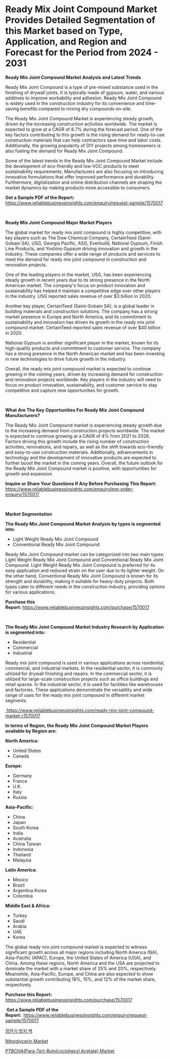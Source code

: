 <p><h1>Ready Mix Joint Compound Market Provides Detailed Segmentation of this Market based on Type, Application, and Region and Forecast for the Period from 2024 - 2031</h1></p><p><strong>Ready Mix Joint Compound Market Analysis and Latest Trends</strong></p>
<p><p>Ready Mix Joint Compound is a type of pre-mixed substance used in the finishing of drywall joints. It is typically made of gypsum, water, and various additives to improve workability and adhesion. Ready Mix Joint Compound is widely used in the construction industry for its convenience and time-saving benefits compared to mixing dry compounds on-site.</p><p>The Ready Mix Joint Compound Market is experiencing steady growth, driven by the increasing construction activities worldwide. The market is expected to grow at a CAGR of 8.7% during the forecast period. One of the key factors contributing to this growth is the rising demand for ready-to-use construction materials that can help contractors save time and labor costs. Additionally, the growing popularity of DIY projects among homeowners is also fueling the demand for Ready Mix Joint Compound.</p><p>Some of the latest trends in the Ready Mix Joint Compound Market include the development of eco-friendly and low-VOC products to meet sustainability requirements. Manufacturers are also focusing on introducing innovative formulations that offer improved performance and durability. Furthermore, digitalization and online distribution channels are shaping the market dynamics by making products more accessible to consumers.</p></p>
<p><strong>Get a Sample PDF of the Report:&nbsp;</strong> <a href="https://www.reliablebusinessinsights.com/enquiry/request-sample/1570017">https://www.reliablebusinessinsights.com/enquiry/request-sample/1570017</a></p>
<p>&nbsp;</p>
<p><strong>Ready Mix Joint Compound Major Market Players</strong></p>
<p><p>The global market for ready mix joint compound is highly competitive, with key players such as The Dow Chemical Company, CertainTeed (Saint-Gobain SA), USG, Georgia Pacific, ASG, Everbuild, National Gypsum, Finish Line Products, and Yoshino Gypsum driving innovation and growth in the industry. These companies offer a wide range of products and services to meet the demand for ready mix joint compound in construction and renovation projects.</p><p>One of the leading players in the market, USG, has been experiencing steady growth in recent years due to its strong presence in the North American market. The company's focus on product innovation and sustainability has helped it maintain a competitive edge over other players in the industry. USG reported sales revenue of over $3 billion in 2020.</p><p>Another key player, CertainTeed (Saint-Gobain SA), is a global leader in building materials and construction solutions. The company has a strong market presence in Europe and North America, and its commitment to sustainability and innovation has driven its growth in the ready mix joint compound market. CertainTeed reported sales revenue of over $40 billion in 2020.</p><p>National Gypsum is another significant player in the market, known for its high-quality products and commitment to customer service. The company has a strong presence in the North American market and has been investing in new technologies to drive future growth in the industry.</p><p>Overall, the ready mix joint compound market is expected to continue growing in the coming years, driven by increasing demand for construction and renovation projects worldwide. Key players in the industry will need to focus on product innovation, sustainability, and customer service to stay competitive and capture new opportunities for growth.</p></p>
<p>&nbsp;</p>
<p><strong>What Are The Key Opportunities For Ready Mix Joint Compound Manufacturers?</strong></p>
<p><p>The Ready Mix Joint Compound market is experiencing steady growth due to the increasing demand from construction projects worldwide. The market is expected to continue growing at a CAGR of 4% from 2021 to 2026. Factors driving this growth include the rising number of construction activities, renovations, and repairs, as well as the shift towards eco-friendly and easy-to-use construction materials. Additionally, advancements in technology and the development of innovative products are expected to further boost the market in the coming years. Overall, the future outlook for the Ready Mix Joint Compound market is positive, with opportunities for growth and expansion.</p></p>
<p><strong>Inquire or Share Your Questions If Any Before Purchasing This Report:</strong> <a href="https://www.reliablebusinessinsights.com/enquiry/pre-order-enquiry/1570017">https://www.reliablebusinessinsights.com/enquiry/pre-order-enquiry/1570017</a></p>
<p>&nbsp;</p>
<p><strong>Market Segmentation</strong></p>
<p><strong>The Ready Mix Joint Compound Market Analysis by types is segmented into:</strong></p>
<p><ul><li>Light Weight Ready Mix Joint Compound</li><li>Conventional Ready Mix Joint Compound</li></ul></p>
<p><p>Ready Mix Joint Compound market can be categorized into two main types: Light Weight Ready Mix Joint Compound and Conventional Ready Mix Joint Compound. Light Weight Ready Mix Joint Compound is preferred for its easy application and reduced strain on the user due to its lighter weight. On the other hand, Conventional Ready Mix Joint Compound is known for its strength and durability, making it suitable for heavy-duty projects. Both types cater to different needs in the construction industry, providing options for various applications.</p></p>
<p><strong>Purchase this Report:&nbsp;</strong><a href="https://www.reliablebusinessinsights.com/purchase/1570017">https://www.reliablebusinessinsights.com/purchase/1570017</a></p>
<p>&nbsp;</p>
<p><strong>The Ready Mix Joint Compound Market Industry Research by Application is segmented into:</strong></p>
<p><ul><li>Residential</li><li>Commercial</li><li>Industrial</li></ul></p>
<p><p>Ready mix joint compound is used in various applications across residential, commercial, and industrial markets. In the residential sector, it is commonly utilized for drywall finishing and repairs. In the commercial sector, it is utilized for large-scale construction projects such as office buildings and retail spaces. In the industrial sector, it is used for facilities like warehouses and factories. These applications demonstrate the versatility and wide range of uses for the ready mix joint compound in different market segments.</p></p>
<p><a href="https://www.reliablebusinessinsights.com/ready-mix-joint-compound-market-r1570017">&nbsp;https://www.reliablebusinessinsights.com/ready-mix-joint-compound-market-r1570017</a></p>
<p><strong>In terms of Region, the Ready Mix Joint Compound Market Players available by Region are:</strong></p>
<p>
    <p> <strong> North America: </strong>
        <ul>
            <li>United States</li>
            <li>Canada</li>
        </ul>
        </p> 
    <p> <strong> Europe: </strong>
        <ul>
            <li>Germany</li>
            <li>France</li>
            <li>U.K.</li>
            <li>Italy</li>
            <li>Russia</li>
        </ul>
        </p> 
    <p> <strong> Asia-Pacific: </strong>
        <ul>
            <li>China</li>
            <li>Japan</li>
            <li>South Korea</li>
            <li>India</li>
            <li>Australia</li>
            <li>China Taiwan</li>
            <li>Indonesia</li>
            <li>Thailand</li>
            <li>Malaysia</li>
        </ul>
        </p> 
    <p> <strong> Latin America: </strong>
        <ul>
            <li>Mexico</li>
            <li>Brazil</li>
            <li>Argentina Korea</li>
            <li>Colombia</li>
        </ul>
        </p> 
    <p> <strong> Middle East & Africa: </strong>
        <ul>
            <li>Turkey</li>
            <li>Saudi</li>
            <li>Arabia</li>
            <li>UAE</li>
            <li>Korea</li>
        </ul>
    </p>
    </p>
<p><p>The global ready mix joint compound market is expected to witness significant growth across all major regions including North America (NA), Asia-Pacific (APAC), Europe, the United States of America (USA), and China. Among these regions, North America and the USA are projected to dominate the market with a market share of 25% and 20%, respectively. Meanwhile, Asia-Pacific, Europe, and China are also expected to show substantial growth contributing 18%, 15%, and 12% of the market share, respectively.</p></p>
<p><strong>Purchase this Report: </strong><a href="https://www.reliablebusinessinsights.com/purchase/1570017">https://www.reliablebusinessinsights.com/purchase/1570017</a></p>
<p>&nbsp;<strong>Get a Sample PDF of the Report:&nbsp;&nbsp;</strong><a href="https://www.reliablebusinessinsights.com/enquiry/request-sample/1570017">https://www.reliablebusinessinsights.com/enquiry/request-sample/1570017</a></p>
<p><strong></strong></p>
<p><p><a href="https://github.com/kein8762/Market-Research-Report-List-1/blob/main/6798691103519.md">정전기 방지 백</a></p><p><a href="https://github.com/kathiaseamanalvaradovlprc2h/Market-Research-Report-List-2/blob/main/nitroglycerin-market.md">Nitroglycerin Market</a></p><p><a href="https://github.com/wusalecollins540tpqoz/Market-Research-Report-List-2/blob/main/ptbchapara-tert-butylcyclohexyl-acetate-market.md">PTBCHA(Para-Tert-Butylcyclohexyl Acetate) Market</a></p></p>